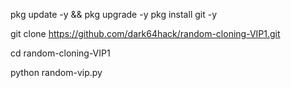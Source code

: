 pkg update -y && pkg upgrade -y 
pkg install git -y

git clone  https://github.com/dark64hack/random-cloning-VIP1.git

cd random-cloning-VIP1


python random-vip.py
